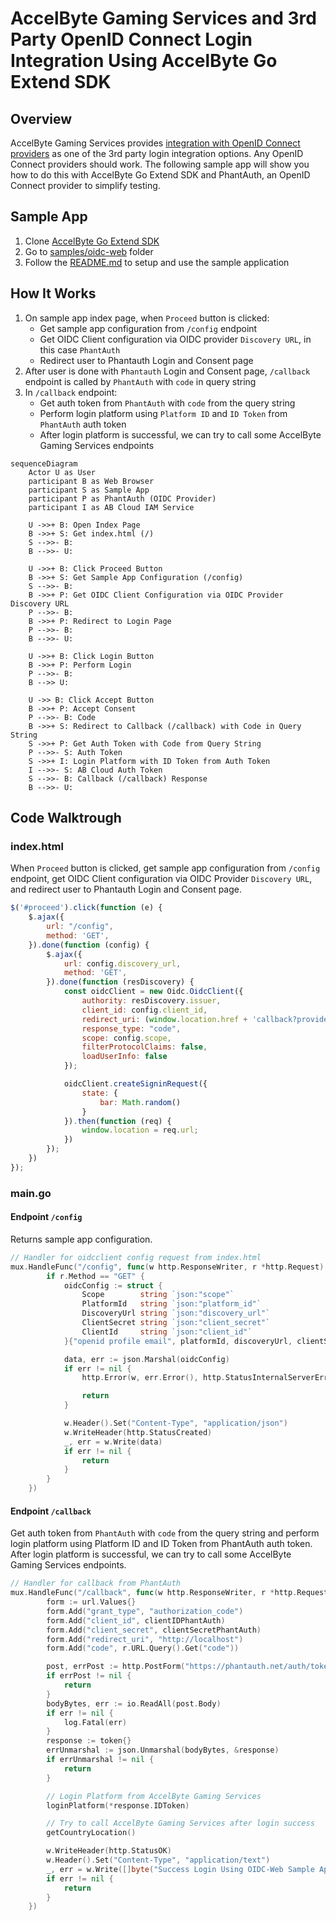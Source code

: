 # AccelByte Gaming Services and 3rd Party OpenID Connect Login Integration Using AccelByte Go Extend SDK

## Overview

AccelByte Gaming Services
provides [integration with OpenID Connect providers](https://docs.accelbyte.io/gaming-services/services/access/reference/authentication/oidc-identity/)
as one of the 3rd party login integration options. Any OpenID Connect providers should work. The following sample app
will show you how to do this with AccelByte Go Extend SDK and PhantAuth, an OpenID Connect provider to simplify testing.

## Sample App

1. Clone [AccelByte Go Extend SDK](https://github.com/AccelByte/accelbyte-go-modular-sdk)
2. Go to [samples/oidc-web](https://github.com/AccelByte/accelbyte-go-modular-sdk/tree/main/samples/oidc-web) folder
3. Follow the [README.md](https://github.com/AccelByte/accelbyte-go-modular-sdk/blob/main/samples/oidc-web#readme) to setup and use the sample application

## How It Works

1. On sample app index page, when `Proceed` button is clicked:
    - Get sample app configuration from `/config` endpoint
    - Get OIDC Client configuration via OIDC provider `Discovery URL`, in this case `PhantAuth`
    - Redirect user to Phantauth Login and Consent page
2. After user is done with `Phantauth` Login and Consent page, `/callback` endpoint is called by `PhantAuth` with `code` in query string
3. In `/callback` endpoint:
    - Get auth token from `PhantAuth` with `code` from the query string
    - Perform login platform using `Platform ID` and `ID Token` from `PhantAuth` auth token
    - After login platform is successful, we can try to call some AccelByte Gaming Services endpoints

```mermaid
sequenceDiagram
    Actor U as User
    participant B as Web Browser
    participant S as Sample App
    participant P as PhantAuth (OIDC Provider)
    participant I as AB Cloud IAM Service

    U ->>+ B: Open Index Page
    B ->>+ S: Get index.html (/)
    S -->>- B: 
    B -->>- U: 

    U ->>+ B: Click Proceed Button
    B ->>+ S: Get Sample App Configuration (/config)
    S -->>- B:   
    B ->>+ P: Get OIDC Client Configuration via OIDC Provider Discovery URL
    P -->>- B:   
    B ->>+ P: Redirect to Login Page
    P -->>- B: 
    B -->>- U: 
    
    U ->>+ B: Click Login Button
    B ->>+ P: Perform Login
    P -->>- B:  
    B -->> U: 

    U ->> B: Click Accept Button
    B ->>+ P: Accept Consent
    P -->>- B: Code
    B ->>+ S: Redirect to Callback (/callback) with Code in Query String
    S ->>+ P: Get Auth Token with Code from Query String
    P -->>- S: Auth Token
    S ->>+ I: Login Platform with ID Token from Auth Token
    I -->>- S: AB Cloud Auth Token
    S -->>- B: Callback (/callback) Response
    B -->>- U: 
```

## Code Walktrough

### index.html

When `Proceed` button is clicked, get sample app configuration from `/config` endpoint, get OIDC Client configuration via OIDC Provider `Discovery URL`, and redirect user to Phantauth Login and Consent page.


```javascript
$('#proceed').click(function (e) {
    $.ajax({
        url: "/config",
        method: 'GET',
    }).done(function (config) {
        $.ajax({
            url: config.discovery_url,
            method: 'GET',
        }).done(function (resDiscovery) {
            const oidcClient = new Oidc.OidcClient({
                authority: resDiscovery.issuer,
                client_id: config.client_id,
                redirect_uri: (window.location.href + 'callback?provider=' + config.platform_id),
                response_type: "code",
                scope: config.scope,
                filterProtocolClaims: false,
                loadUserInfo: false
            });

            oidcClient.createSigninRequest({
                state: {
                    bar: Math.random()
                }
            }).then(function (req) {
                window.location = req.url;
            })
        });
    })
});
```

### main.go

#### Endpoint `/config`

Returns sample app configuration.

```go
// Handler for oidcclient config request from index.html
mux.HandleFunc("/config", func(w http.ResponseWriter, r *http.Request) {
		if r.Method == "GET" {
			oidcConfig := struct {
				Scope        string `json:"scope"`
				PlatformId   string `json:"platform_id"`
				DiscoveryUrl string `json:"discovery_url"`
				ClientSecret string `json:"client_secret"`
				ClientId     string `json:"client_id"`
			}{"openid profile email", platformId, discoveryUrl, clientSecretPhantAuth, clientIDPhantAuth}

			data, err := json.Marshal(oidcConfig)
			if err != nil {
				http.Error(w, err.Error(), http.StatusInternalServerError)

				return
			}

			w.Header().Set("Content-Type", "application/json")
			w.WriteHeader(http.StatusCreated)
			_, err = w.Write(data)
			if err != nil {
				return
			}
		}
	})

```

#### Endpoint `/callback`

Get auth token from `PhantAuth` with `code` from the query string and perform login platform using Platform ID and ID Token from PhantAuth auth token. After login platform is successful, we can try to call some AccelByte Gaming Services endpoints.

```go
// Handler for callback from PhantAuth
mux.HandleFunc("/callback", func(w http.ResponseWriter, r *http.Request) {
		form := url.Values{}
		form.Add("grant_type", "authorization_code")
		form.Add("client_id", clientIDPhantAuth)
		form.Add("client_secret", clientSecretPhantAuth)
		form.Add("redirect_uri", "http://localhost")
		form.Add("code", r.URL.Query().Get("code"))

		post, errPost := http.PostForm("https://phantauth.net/auth/token", form)
		if errPost != nil {
			return
		}
		bodyBytes, err := io.ReadAll(post.Body)
		if err != nil {
			log.Fatal(err)
		}
		response := token{}
		errUnmarshal := json.Unmarshal(bodyBytes, &response)
		if errUnmarshal != nil {
			return
		}

		// Login Platform from AccelByte Gaming Services
		loginPlatform(*response.IDToken)

		// Try to call AccelByte Gaming Services after login success
		getCountryLocation()

		w.WriteHeader(http.StatusOK)
		w.Header().Set("Content-Type", "application/text")
		_, err = w.Write([]byte("Success Login Using OIDC-Web Sample App"))
		if err != nil {
			return
		}
	})

```

